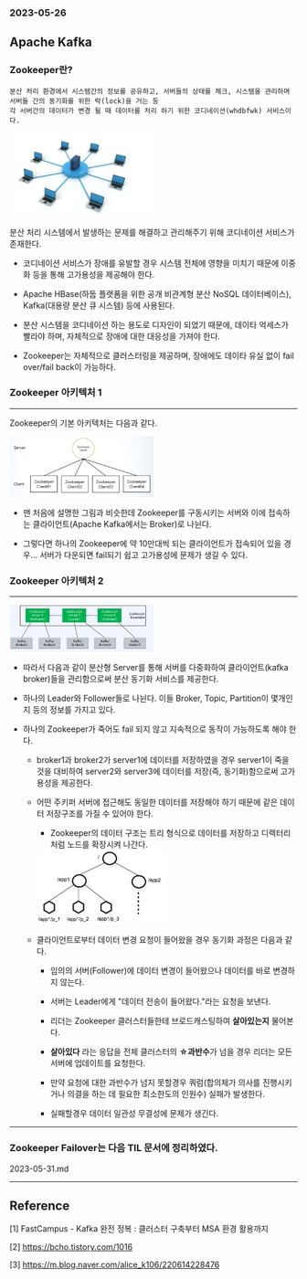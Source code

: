 ### 2023-05-26

## **Apache Kafka**

### Zookeeper란?
```
분산 처리 환경에서 시스템간의 정보를 공유하고, 서버들의 상태를 체크, 시스템을 관리하며 서버들 간의 동기화를 위한 락(lock)을 거는 등
각 서버간의 데이터가 변경 될 때 데이터를 처리 하기 위한 코디네이션(whdbfwk) 서비스이다.
```

<img src="./image/apache_kafka7.png" style="width:50%;">

분산 처리 시스템에서 발생하는 문제를 해결하고 관리해주기 위해 코디네이션 서비스가 존재한다.


- 코디네이션 서비스가 장애를 유발할 경우 시스템 전체에 영향을 미치기 때문에 이중화 등을 통해 고가용성을 제공해야 한다.

- Apache HBase(하둡 플랫폼을 위한 공개 비관계형 분산 NoSQL 데이터베이스), Kafka(대용량 분산 큐 시스템) 등에 사용된다.

- 분산 시스템을 코디네이션 하는 용도로 디자인이 되었기 때문에, 데이타 억세스가 빨라야 하며, 자체적으로 장애에 대한 대응성을 가져야 한다. 

- Zookeeper는 자체적으로 클러스터링을 제공하며, 장애에도 데이타 유실 없이 fail over/fail back이 가능하다.


### Zookeeper 아키텍처 1

---

Zookeeper의 기본 아키텍처는 다음과 같다.

<img src="./image/apache_zookeeper1.png" style="width:50%;">

- 맨 처음에 설명한 그림과 비슷한데 Zookeeper를 구동시키는 서버와 이에 접속하는 클라이언트(Apache Kafka에서는 Broker)로 나뉜다.

- 그렇다면 하나의 Zookeeper에 약 10만대씩 되는 클라이언트가 접속되어 있을 경우... 서버가 다운되면 fail되기 쉽고 고가용성에 문제가 생길 수 있다.


### Zookeeper 아키텍처 2

---

<img src="./image/apache_zookeeper2.png" style="width:50%;">

- 따라서 다음과 같이 분산형 Server를 통해 서버를 다중화하여 클라이언트(kafka broker)들을 관리함으로써 분산 동기화 서비스를 제공한다.

- 하나의 Leader와 Follower들로 나뉜다. 이들 Broker, Topic, Partition이 몇개인지 등의 정보를 가지고 있다.

- 하나의 Zookeeper가 죽어도 fail 되지 않고 지속적으로 동작이 가능하도록 해야 한다.

    - broker1과 broker2가 server1에 데이터를 저장하였을 경우 server1이 죽을 것을 대비하여 server2와 server3에 데이터를 저장(즉, 동기화)함으로써 고가용성을 제공한다.

    - 어떤 주키퍼 서버에 접근해도 동일한 데이터를 저장해야 하기 때문에 같은 데이터 저장구조를 가질 수 있어야 한다.

        - Zookeeper의 데이터 구조는 트리 형식으로 데이터를 저장하고 디렉터리처럼 노드를 확장시켜 나간다.

        <img src="./image/apache_zookeeper3.jpeg" style="width:50%;">

    - 클라이언트로부터 데이터 변경 요청이 들어왔을 경우 동기화 과정은 다음과 같다.

        - 임의의 서버(Follower)에 데이터 변경이 들어왔으나 데이터를 바로 변경하지 않는다.

        - 서버는 Leader에게 "데이터 전송이 들어왔다."라는 요청을 보낸다.

        - 리더는 Zookeeper 클러스터들한테 브로드캐스팅하여 **살아있는지** 물어본다.

        - **살아있다** 라는 응답을 전체 클러스터의 **☆과반수**가 넘을 경우 리더는 모든 서버에 업데이트를 요청한다.

        - 만약 요청에 대한 과반수가 넘지 못할경우 쿼럼(합의체가 의사를 진행시키거나 의결을 하는 데 필요한 최소한도의 인원수) 실패가 발생한다.

        - 실패할경우 데이터 일관성 무결성에 문제가 생긴다.

---

### Zookeeper Failover는 다음 TIL 문서에 정리하였다.

2023-05-31.md

---

Reference 
---
[1] FastCampus - Kafka 완전 정복 : 클러스터 구축부터 MSA 환경 활용까지

[2] https://bcho.tistory.com/1016

[3] https://m.blog.naver.com/alice_k106/220614228476